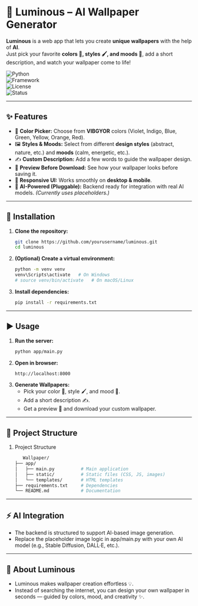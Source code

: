 # 🎇 Luminous – AI Wallpaper Generator  

**Luminous** is a web app that lets you create **unique wallpapers** with the help of **AI**.  
Just pick your favorite **colors 🎨, styles 🖌, and moods 🌈**, add a short description, and watch your wallpaper come to life!  

![Python](https://img.shields.io/badge/Python-3.9%2B-blue?logo=python)  
![Framework](https://img.shields.io/badge/FastAPI-Backend-green?logo=fastapi)  
![License](https://img.shields.io/badge/License-MIT-yellow)  
![Status](https://img.shields.io/badge/Status-Prototype-orange)  

---

## ✨ Features  

- 🎨 **Color Picker:** Choose from **VIBGYOR** colors (Violet, Indigo, Blue, Green, Yellow, Orange, Red).  
- 🖼 **Styles & Moods:** Select from different **design styles** (abstract, nature, etc.) and **moods** (calm, energetic, etc.).  
- ✍️ **Custom Description:** Add a few words to guide the wallpaper design.  
- 👀 **Preview Before Download:** See how your wallpaper looks before saving it.  
- 📱 **Responsive UI:** Works smoothly on **desktop & mobile**.  
- 🤖 **AI-Powered (Pluggable):** Backend ready for integration with real AI models. *(Currently uses placeholders.)*  

---

## 🚀 Installation  

1. **Clone the repository:**  
   ```sh
   git clone https://github.com/yourusername/luminous.git
   cd luminous
2. **(Optional) Create a virtual environment:**
   ```sh
   python -m venv venv
   venv\Scripts\activate   # On Windows
   # source venv/bin/activate   # On macOS/Linux
3. **Install dependencies:**
   ```sh
   pip install -r requirements.txt

---

## ▶️ Usage

1. **Run the server:**
   ```sh
   python app/main.py
2. **Open in browser:**
   ```sh
   http://localhost:8000
3. **Generate Wallpapers:**
   - Pick your color 🌈, style 🖌, and mood 💫.
   - Add a short description ✍️.
   - Get a preview 👀 and download your custom wallpaper.
   
---

## 📂 Project Structure
1. Project Structure
 
   ```sh
      Wallpaper/
   ├── app/
   │   ├── main.py          # Main application
   │   ├── static/          # Static files (CSS, JS, images)
   │   └── templates/       # HTML templates
   ├── requirements.txt     # Dependencies
   └── README.md            # Documentation

   
---
## ⚡ AI Integration

  - The backend is structured to support AI-based image generation.
  - Replace the placeholder image logic in app/main.py with your own AI model (e.g., Stable Diffusion, DALL·E, etc.).
---

## 🌟 About Luminous
- Luminous makes wallpaper creation effortless 💡.
- Instead of searching the internet, you can design your own wallpaper in seconds — guided by colors, mood, and creativity ✨.
